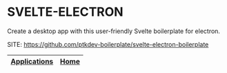 # SVELTE-ELECTRON

 Create a desktop app with this user-friendly Svelte boilerplate for electron.

 SITE: https://github.com/ptkdev-boilerplate/svelte-electron-boilerplate

 | [Applications](https://portable-linux-apps.github.io/apps.html) | [Home](https://portable-linux-apps.github.io)
 | --- | --- |
